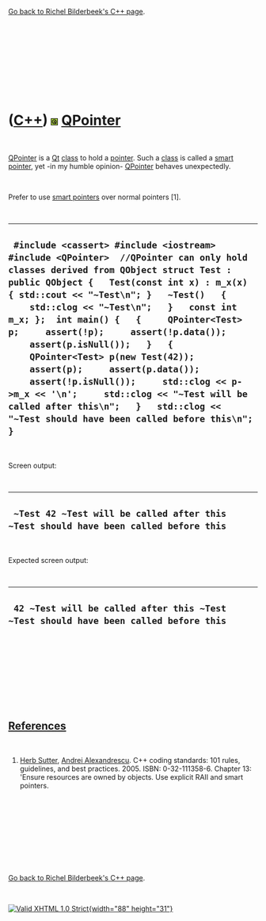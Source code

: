 

[Go back to Richel Bilderbeek's C++ page](Cpp.htm).

 

 

 

 

 

([C++](Cpp.htm)) ![Qt](PicQt.png) [QPointer](CppQPointer.htm)
=============================================================

 

[QPointer](CppQPointer.htm) is a [Qt](CppQt.htm) [class](CppClass.htm)
to hold a [pointer](CppPointer.htm). Such a [class](CppClass.htm) is
called a [smart pointer](CppSmartPointer.htm), yet -in my humble
opinion- [QPointer](CppQPointer.htm) behaves unexpectedly.

 

Prefer to use [smart pointers](CppSmartPointer.htm) over normal pointers
\[1\].

 

  ------------------------------------------------------------------------------------------------------------------------------------------------------------------------------------------------------------------------------------------------------------------------------------------------------------------------------------------------------------------------------------------------------------------------------------------------------------------------------------------------------------------------------------------------------------------------------------------------------------------------------------------------------------
  ` #include <cassert> #include <iostream> #include <QPointer>  //QPointer can only hold classes derived from QObject struct Test : public QObject {   Test(const int x) : m_x(x) { std::cout << "~Test\n"; }   ~Test()   {     std::clog << "~Test\n";   }   const int m_x; };  int main() {   {     QPointer<Test> p;     assert(!p);     assert(!p.data());     assert(p.isNull());   }   {     QPointer<Test> p(new Test(42));     assert(p);     assert(p.data());     assert(!p.isNull());     std::clog << p->m_x << '\n';     std::clog << "~Test will be called after this\n";   }   std::clog << "~Test should have been called before this\n"; }`
  ------------------------------------------------------------------------------------------------------------------------------------------------------------------------------------------------------------------------------------------------------------------------------------------------------------------------------------------------------------------------------------------------------------------------------------------------------------------------------------------------------------------------------------------------------------------------------------------------------------------------------------------------------------

 

Screen output:

 

  ---------------------------------------------------------------------------------------
  ` ~Test 42 ~Test will be called after this ~Test should have been called before this`
  ---------------------------------------------------------------------------------------

 

Expected screen output:

 

  ---------------------------------------------------------------------------------------
  ` 42 ~Test will be called after this ~Test ~Test should have been called before this`
  ---------------------------------------------------------------------------------------

 

 

 

 

 

[References](CppReferences.htm)
-------------------------------

 

1.  [Herb Sutter](CppHerbSutter.htm), [Andrei
    Alexandrescu](CppAndreiAlexandrescu.htm). C++ coding standards: 101
    rules, guidelines, and best practices. 2005. ISBN: 0-32-111358-6.
    Chapter 13: 'Ensure resources are owned by objects. Use explicit
    RAII and smart pointers.

 

 

 

 

 

[Go back to Richel Bilderbeek's C++ page](Cpp.htm).



 

[![Valid XHTML 1.0 Strict](valid-xhtml10.png){width="88"
height="31"}](http://validator.w3.org/check?uri=referer)
